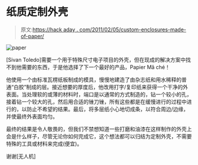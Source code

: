 # 纸质定制外壳

> 原文:[https://hack aday . com/2011/02/05/custom-enclosures-made-of-paper/](https://hackaday.com/2011/02/05/custom-enclosures-made-of-paper/)

![](../Images/a91e361b9fdfda920fe65397dcb41707.png "paper")

[Sivan Toledo]需要一个用于特殊尺寸电子项目的外壳，但在现成的解决方案中找不到他需要的东西，于是他选择了下一个最好的产品，Papier Mâ ché！

他使用一个由标准瓦楞纸板制成的模具，慢慢地建造了由杂志纸和用水稀释的普通“白胶”制成的层。接近想要的厚度后，他改用打字/复印纸来获得一个干净的外表面。当处理软的或薄的材料时，端口是以通常的方式制造的，钻一个较小的孔，接着钻一个较大的孔，然后用合适的锉刀锉，所有这些都是在缓慢进行的过程中进行的，以防止不希望的结果。最后，将多层纸小心地切成条，以符合周边/边缘，并使最终外表面均匀。

最终的结果是令人敬畏的，但我们不禁想知道一些打磨和油漆在这样制作的外壳上会是什么样子，尽管无论你如何完成它，这个想法都可以归结为定制外壳，不需要特殊的工具或材料来完成(便宜)。

谢谢[无人机]